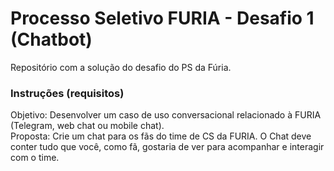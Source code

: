 # Processo Seletivo FURIA - Desafio 1 (Chatbot)
Repositório com a solução do desafio do PS da Fúria. 

### Instruções (requisitos)
Objetivo: Desenvolver um caso de uso conversacional relacionado à FURIA (Telegram, web chat ou mobile chat). </br>
Proposta: Crie um chat para os fãs do time de CS da FURIA. O Chat deve conter tudo que você, como fã, gostaria de ver para acompanhar e interagir com o time.

